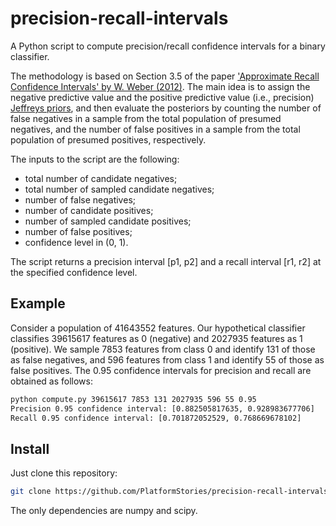 # precision-recall-intervals

A Python script to compute precision/recall confidence intervals for a binary classifier.

The methodology is based on Section 3.5 of the paper
['Approximate Recall Confidence Intervals' by W. Weber (2012)](https://arxiv.org/abs/1202.2880).
The main idea is to assign the negative predictive value and the positive predictive value (i.e., precision) [Jeffreys priors](https://en.wikipedia.org/wiki/Jeffreys_prior), and then evaluate the posteriors by counting the number of false negatives in a sample from the total population of presumed negatives, and the number of false positives in a sample from the total population of presumed positives, respectively.

The inputs to the script are the following:

+ total number of candidate negatives;
+ total number of sampled candidate negatives;
+ number of false negatives;
+ number of candidate positives;
+ number of sampled candidate positives;
+ number of false positives;
+ confidence level in (0, 1).

The script returns a precision interval [p1, p2] and a recall interval [r1, r2] at the specified confidence level.

## Example

Consider a population of 41643552 features. Our hypothetical classifier classifies 39615617 features as 0 (negative) and 2027935 features as 1 (positive). We sample 7853 features from class 0 and identify 131 of those as false negatives, and 596 features from class 1 and identify 55 of those as false positives. The 0.95 confidence intervals for precision and recall are obtained as follows:

```bash
python compute.py 39615617 7853 131 2027935 596 55 0.95
Precision 0.95 confidence interval: [0.882505817635, 0.928983677706]
Recall 0.95 confidence interval: [0.701872052529, 0.768669678102]
```

## Install

Just clone this repository:

```bash
git clone https://github.com/PlatformStories/precision-recall-intervals
```

The only dependencies are numpy and scipy.
